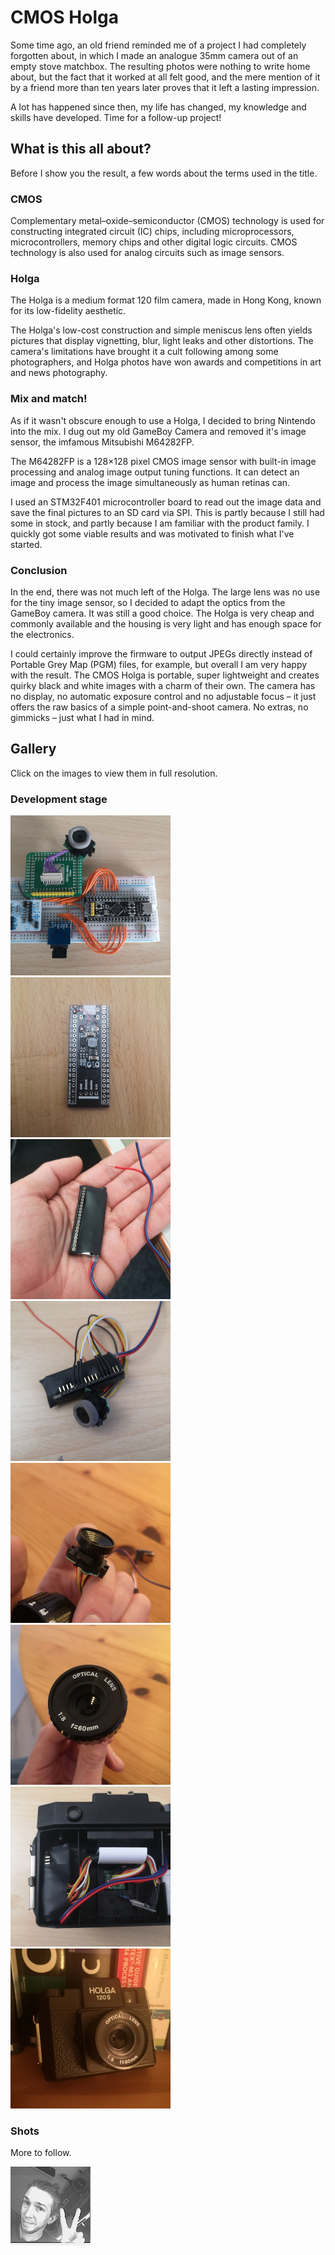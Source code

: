 # CMOS Holga

Some time ago, an old friend reminded me of a project I had completely
forgotten about, in which I made an analogue 35mm camera out of an empty
stove matchbox.  The resulting photos were nothing to write home about,
but the fact that it worked at all felt good, and the mere mention of it
by a friend more than ten years later proves that it left a lasting
impression.

A lot has happened since then, my life has changed, my knowledge and
skills have developed.  Time for a follow-up project!

## What is this all about?

Before I show you the result, a few words about the terms used in the
title.

### CMOS

Complementary metal–oxide–semiconductor (CMOS) technology is used for
constructing integrated circuit (IC) chips, including microprocessors,
microcontrollers, memory chips and other digital logic circuits.  CMOS
technology is also used for analog circuits such as image sensors.

### Holga

The Holga is a medium format 120 film camera, made in Hong Kong, known
for its low-fidelity aesthetic.

The Holga's low-cost construction and simple meniscus lens often yields
pictures that display vignetting, blur, light leaks and other
distortions.  The camera's limitations have brought it a cult following
among some photographers, and Holga photos have won awards and
competitions in art and news photography.

### Mix and match!

As if it wasn't obscure enough to use a Holga, I decided to bring
Nintendo into the mix.  I dug out my old GameBoy Camera and removed it's
image sensor, the imfamous Mitsubishi M64282FP.

The M64282FP is a 128×128 pixel CMOS image sensor with built-in image
processing and analog image output tuning functions.  It can detect an
image and process the image simultaneously as human retinas can.

I used an STM32F401 microcontroller board to read out the image data and
save the final pictures to an SD card via SPI. This is partly because I
still had some in stock, and partly because I am familiar with the
product family. I quickly got some viable results and was motivated to
finish what I've started.

### Conclusion

In the end, there was not much left of the Holga.  The large lens was no
use for the tiny image sensor, so I decided to adapt the optics from the
GameBoy camera.  It was still a good choice.  The Holga is very cheap and
commonly available and the housing is very light and has enough space for
the electronics.

I could certainly improve the firmware to output JPEGs directly instead
of Portable Grey Map (PGM) files, for example, but overall I am very
happy with the result.  The CMOS Holga is portable, super lightweight
and creates quirky black and white images with a charm of their own.
The camera has no display, no automatic exposure control and no
adjustable focus – it just offers the raw basics of a simple
point-and-shoot camera.  No extras, no gimmicks – just what I had in
mind.

## Gallery

Click on the images to view them in full resolution.

### Development stage

[![](media/prototype-tn.jpg)](media/prototype.jpg?raw=true "Prototype")
[![](media/stm32f4-step-up-converter-tn.jpg)](media/stm32f4-step-up-converter.jpg?raw=true "STM32F4 with step-up converter")
[![](media/build-1-tn.jpg)](media/build-1.jpg?raw=true "Build process 1")
[![](media/build-2-tn.jpg)](media/build-2.jpg?raw=true "Build process 2")
[![](media/optics-1-tn.jpg)](media/optics-1.jpg?raw=true "Optics adaption 1")
[![](media/optics-2-tn.jpg)](media/optics-2.jpg?raw=true "Optics adaption 2")
[![](media/installation-tn.jpg)](media/installation.jpg?raw=true "Installation process")
[![](media/front-view-tn.jpg)](media/front-view.jpg?raw=true "Front view")

### Shots

More to follow.

[![selfie](media/selfie.jpg)](media/selfie.jpg?raw=true "selfie")
